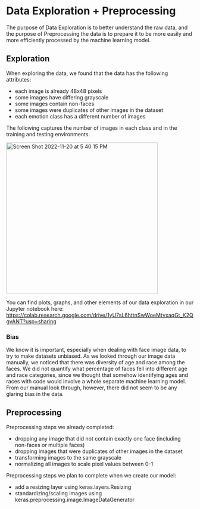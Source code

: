 # Data Exploration + Preprocessing
The purpose of Data Exploration is to better understand the raw data, and the purpose of Preprocessing the data is to prepare it to be more easily and more efficiently processed by the machine learning model.

## Exploration
When exploring the data, we found that the data has the following attributes:
- each image is already 48x48 pixels
- some images have differing grayscale
- some images contain non-faces
- some images were duplicates of other images in the dataset
- each emotion class has a different number of images

The following captures the number of images in each class and in the training and testing environments.

<img width="407" alt="Screen Shot 2022-11-20 at 5 40 15 PM" src="https://user-images.githubusercontent.com/60015396/202942961-0e7d0049-cbab-4799-b8f8-f4f1c2c1b909.png">


You can find plots, graphs, and other elements of our data exploration in our Jupyter notebook here: https://colab.research.google.com/drive/1yU7sL6httnSwWoeMtvxaqGt_K2QgvANT?usp=sharing

### Bias
We know it is important, especially when dealing with face image data, to try to make datasets unbiased. As we looked through our image data manually, we noticed that there was diversity of age and race among the faces. We did not quantify what percentage of faces fell into different age and race categories, since we thought that somehow identifying ages and races with code would involve a whole separate machine learning model. From our manual look through, however, there did not seem to be any glaring bias in the data.

## Preprocessing
Preprocessing steps we already completed:
- dropping any image that did not contain exactly one face (including non-faces or multiple faces)
- dropping images that were duplicates of other images in the dataset
- transforming images to the same grayscale
- normalizing all images to scale pixel values between 0-1

Preprocessing steps we plan to complete when we create our model:
- add a resizing layer using keras.layers.Resizing
- standardizing/scaling images using keras.preprocessing.image.ImageDataGenerator
